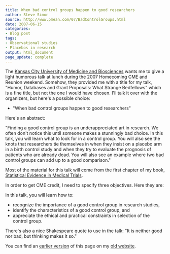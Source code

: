 ```yaml
---
title: When bad control groups happen to good researchers
author: Steve Simon
source: http://www.pmean.com/07/BadControlGroups.html
date: 2007-06-15
categories:
- Blog post
tags:
- Observational studies
- Placebos in research
output: html_document
page_update: complete
---
```

The [Kansas City University of Medicine and Biosciences][kcu1] wants me to give a light humorous talk at lunch during the 2007 Homecoming CME and Reunion weekend. Somehow, they provided me with a title for my talk, "Humor, Databases and Grant Proposals: What Strange Bedfellows" which is a fine title, but not the one I would have chosen. I'll talk it over with the organizers, but here's a possible choice:

+ "When bad control groups happen to good researchers"

Here's an abstract:

"Finding a good control group is an underappreciated art in research. We often don't notice this until someone makes a stunningly bad choice. In this talk, you will learn what to look for in a control group. You will also see the knots that researchers tie themselves in when they insist on a placebo arm in a birth control study and when they try to evaluate the prognosis of patients who are already dead. You will also see an example where two bad control groups can add up to a good comparison."

Most of the material for this talk will come from the first chapter of my book, [Statistical Evidence in Medical Trials][oup1].

In order to get CME credit, I need to specify three objectives. Here they are:

In this talk, you will learn how to:

+ recognize the importance of a good control group in research studies,
+ identify the characteristics of a good control group, and
+ appreciate the ethical and practical constraints in selection of the control group.

There's also a nice Shakespeare quote to use in the talk: "It is neither good nor bad, but thinking makes it so."

You can find an [earlier version][sim1] of this page on my [old website][sim2].

[sim1]: http://www.pmean.com/07/BadControlGroups.html
[sim2]: http://www.pmean.com

[kcu1]: http://www.kcumb.edu/
[oup1]: https://global.oup.com/academic/product/statistical-evidence-in-medical-trials-9780198567615?q=Statistical%20evidence&lang=en&cc=us